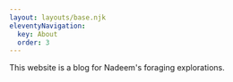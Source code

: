 ```yaml
---
layout: layouts/base.njk
eleventyNavigation:
  key: About
  order: 3
---
```

This website is a blog for Nadeem's foraging explorations.